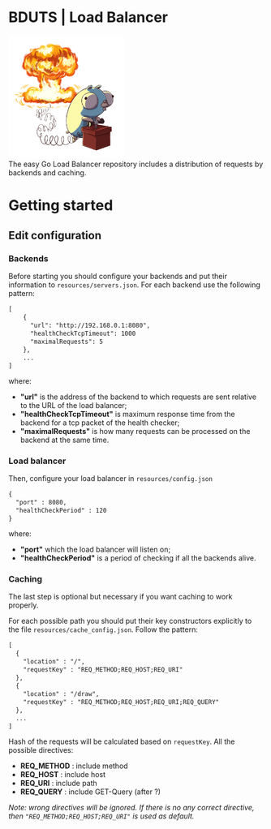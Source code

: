 # BDUTS | Load Balancer
<img alt="BDUTS!!! Gopher has blown up the logo" src="./logo/bduts_logo.png" width="228"><br>
The easy Go Load Balancer repository includes a distribution of requests by backends and caching.

# Getting started
## Edit configuration

### Backends
Before starting you should configure your backends and put their information to ```resources/servers.json```.
For each backend use the following pattern:
```
[
    {
      "url": "http://192.168.0.1:8080",
      "healthCheckTcpTimeout": 1000
      "maximalRequests": 5
    },
    ...
]
```
where:<br>
- **"url"** is the address of the backend to which requests are sent relative to the URL of the load balancer;
- **"healthCheckTcpTimeout"** is maximum response time from the backend for a tcp packet of the health checker;
- **"maximalRequests"** is how many requests can be processed on the backend at the same time.

### Load balancer
Then, configure your load balancer in ```resources/config.json```
```
{
  "port" : 8080,
  "healthCheckPeriod" : 120
}
```
where:<br>
- **"port"** which the load balancer will listen on;
- **"healthCheckPeriod"** is a period of checking if all the backends alive.

### Caching
The last step is optional but necessary if you want caching to work properly.

For each possible path you should put their key constructors explicitly to the file ```resources/cache_config.json```.
Follow the pattern:
```
[
  {
    "location" : "/",
    "requestKey" : "REQ_METHOD;REQ_HOST;REQ_URI"
  },
  {
    "location" : "/draw",
    "requestKey" : "REQ_METHOD;REQ_HOST;REQ_URI;REQ_QUERY"
  },
  ...
]
```
Hash of the requests will be calculated based on ```requestKey```.
All the possible directives:
- **REQ_METHOD**  : include method
- **REQ_HOST**    : include host
- **REQ_URI**     : include path
- **REQ_QUERY**   : include GET-Query (after ?)

_Note: wrong directives will be ignored. If there is no any correct directive, then ```"REQ_METHOD;REQ_HOST;REQ_URI"``` is used as default._
